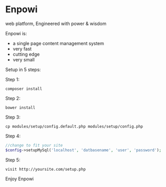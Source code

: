 # Enpowi
web platform, Engineered with power & wisdom

Enpowi is:
* a single page content management system
* very fast
* cutting edge
* very small

Setup in 5 steps:

Step 1:
```
composer install
```

Step 2:
```
bower install
```

Step 3:
```
cp modules/setup/config.default.php modules/setup/config.php
```

Step 4:
```php
//change to fit your site
$config->setupMySql('localhost', 'datbasename', 'user', 'password');
```

Step 5:
```
visit http://yoursite.com/setup.php
```

Enjoy Enpowi
